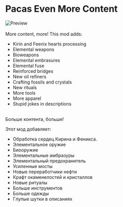 # Pacas Even More Content
![Preview](Pacas%20Even%20More%20Content/About/Preview2.png?raw=true "Preview")<br><br>
More content, more!
This mod adds:
* Kirin and Feenix hearts processing
* Elemental weapons
* Bioweapons
* Elemental embrasures
* Elemental fuse
* Reinforced bridges
* New oil refiners
* Crafting fossils and crystals
* New rituals
* More tools
* More apparel
* Stupid jokes in descriptions

<br>
Больше контента, больше!

Этот мод добавляет:
* Обработка сердец Кирина и Феникса.
* Элементальное оружие
* Биооружие
* Элементальные амбразуры
* Элементальный предохранитель
* Усиленные мосты
* Новые переработчики нефти
* Крафт окаменелостей и кристаллов
* Новые ритуалы
* Больше инструментов
* Больше одежды
* Глупые шутки в описаниях
